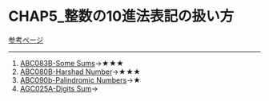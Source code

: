 # CHAP5_整数の10進法表記の扱い方

[参考ページ](https://tinyurl.com/s3d5rf3)

---

1. [ABC083B-Some Sums](https://atcoder.jp/contests/abc083/tasks/abc083_b)→★★★
1. [ABC080B-Harshad Number](https://atcoder.jp/contests/abc080/tasks/abc080_b)→★★★
1. [ABC090b-Palindromic Numbers](https://atcoder.jp/contests/abc090/tasks/abc090_b)→★
1. [AGC025A-Digits Sum](https://atcoder.jp/contests/agc025/tasks/agc025_a)→
